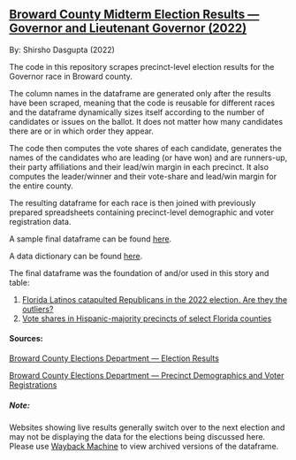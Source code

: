 ## [Broward County Midterm Election Results — Governor and Lieutenant Governor (2022)](https://github.com/shirshod/florida_midterms_2022/blob/main/precinct_results/broward/gov_broward_scraper.ipynb)

By: Shirsho Dasgupta (2022)

The code in this repository scrapes precinct-level election results for the Governor race in Broward county. 

The column names in the dataframe are generated only after the results have been scraped, meaning that the code is reusable for different races and the dataframe dynamically sizes itself according to the number of candidates or issues on the ballot. It does not matter how many candidates there are or in which order they appear. 

The code then computes the vote shares of each candidate, generates the names of the candidates who are leading (or have won) and are runners-up, their party affiliations and their lead/win margin in each precinct. It also computes the leader/winner and their vote-share and lead/win margin for the entire county. 

The resulting dataframe for each race is then joined with previously prepared spreadsheets containing precinct-level demographic and voter registration data.

A sample final dataframe can be found [here](https://github.com/shirshod/florida_midterms_2022/blob/main/precinct_results/broward/governor_broward/scraper_files/gov_broward_scraper_report_11-14-2022-2100.csv).

A data dictionary can be found [here](https://github.com/shirshod/florida_midterms_2022/blob/main/precinct_results/broward/broward_precinct_dictionary.pdf). 

The final dataframe was the foundation of and/or used in this story and table:
1. [Florida Latinos catapulted Republicans in the 2022 election. Are they the outliers?](https://www.miamiherald.com/news/politics-government/article268644252.html)
2. [Vote shares in Hispanic-majority precincts of select Florida counties](https://www.datawrapper.de/_/72L8M/)

#### Sources:
[Broward County Elections Department — Election Results](https://enr.electionsfl.org/BRO/3281/Precincts/47440/0/354/)

[Broward County Elections Department — Precinct Demographics and Voter Registrations](https://www.browardvotes.gov/Portals/Broward/Documents/2022Elections/October-Active%20Voters%20by%20District-Precinct.pdf)

##### Note:
Websites showing live results generally switch over to the next election and may not be displaying the data for the elections being discussed here. Please use [Wayback Machine](https://archive.org/web/) to view archived versions of the dataframe.